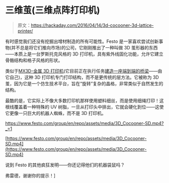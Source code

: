 # 三维茧(三维点阵打印机)

> 原文：<https://hackaday.com/2016/04/14/3d-cocooner-3d-lattice-printer/>

有时感觉我们还没有挖掘出增材制造的所有可能性。Festo 是一家喜欢尝试创新事物(并不总是将它们推向市场)的公司，它刚刚推出了一种叫做 3D 茧形器的东西——本质上是一台罗斯托克风格的 3D 打印机，具有紫外线固化功能，允许它建立骨骼结构和格子风格的形状。

类似于[MX3D-金属 3D 打印机](http://hackaday.com/2014/02/24/3d-printing-metal-structures-with-a-6-axis-robot/)(它目前正在执行任务[建造一座端到端的桥梁](http://hackaday.com/2015/06/13/6-axis-robot-arm-3d-prints-a-metal-bridge/)——由它自己)，这种 3D 打印机专门打印结构，而不是更传统的层方法。它被称为 3D 茧，因为它是一个仿生技术平台，旨在“旋转”复杂的晶格，非常类似于自然发生的结构。

最酷的是，它实际上不像大多数打印机那样使用塑料细丝，而是使用细绳打印！这根线覆盖着一种特殊的 UV 树脂，一旦从打印头中排出，它就会硬化到位——这使它更像一只巨大的机器人蜘蛛，而不是 3D 打印机。

 <https://www.festo.com/group/en/repo/assets/media/3D_Cocooner-SD.mp4?_=1>

[https://www.festo.com/group/en/repo/assets/media/3D_Cocooner-SD.mp4](https://www.festo.com/group/en/repo/assets/media/3D_Cocooner-SD.mp4)

说到 Festo 的其他疯狂发明——你还记得他们的机器袋鼠吗？

弗雷德，谢谢你的提示！]